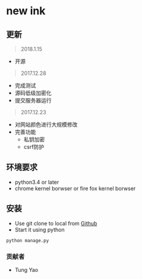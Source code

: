# new ink
## 更新
>2018.1.15
* 开源
>2017.12.28
* 完成测试
* 源码低级加密化
* 提交服务器运行

>2017.12.23
* 对网站颜色进行大规模修改
* 完善功能
  * 私钥加密
  *  csrf防护
## 环境要求
 * python3.4 or later
 * chrome kernel borwser or fire fox kernel borwser
## 安装
* Use git clone to local from [Github](https://github.com/tungyao/school_news)
* Start it using python
~~~
python manage.py
~~~
### 贡献者
* Tung Yao
